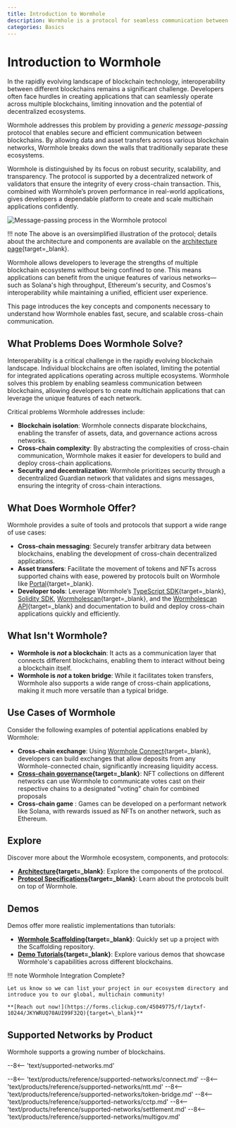 ```yaml
---
title: Introduction to Wormhole
description: Wormhole is a protocol for seamless communication between blockchains, enabling cross-chain applications and integrations.
categories: Basics
---
```


# Introduction to Wormhole

In the rapidly evolving landscape of blockchain technology, interoperability between different blockchains remains a significant challenge. Developers often face hurdles in creating applications that can seamlessly operate across multiple blockchains, limiting innovation and the potential of decentralized ecosystems.

Wormhole addresses this problem by providing a _generic message-passing_ protocol that enables secure and efficient communication between blockchains. By allowing data and asset transfers across various blockchain networks, Wormhole breaks down the walls that traditionally separate these ecosystems.

Wormhole is distinguished by its focus on robust security, scalability, and transparency. The protocol is supported by a decentralized network of validators that ensure the integrity of every cross-chain transaction. This, combined with Wormhole’s proven performance in real-world applications, gives developers a dependable platform to create and scale multichain applications confidently.

![Message-passing process in the Wormhole protocol](/docs/images/protocol/introduction/introduction-1.webp)

!!! note
    The above is an oversimplified illustration of the protocol; details about the architecture and components are available on the [architecture page](/docs/protocol/architecture/){target=\_blank}.

Wormhole allows developers to leverage the strengths of multiple blockchain ecosystems without being confined to one. This means applications can benefit from the unique features of various networks—such as Solana's high throughput, Ethereum's security, and Cosmos's interoperability while maintaining a unified, efficient user experience.

This page introduces the key concepts and components necessary to understand how Wormhole enables fast, secure, and scalable cross-chain communication.

## What Problems Does Wormhole Solve?

Interoperability is a critical challenge in the rapidly evolving blockchain landscape. Individual blockchains are often isolated, limiting the potential for integrated applications operating across multiple ecosystems. Wormhole solves this problem by enabling seamless communication between blockchains, allowing developers to create multichain applications that can leverage the unique features of each network.

Critical problems Wormhole addresses include:

- **Blockchain isolation**: Wormhole connects disparate blockchains, enabling the transfer of assets, data, and governance actions across networks.
- **Cross-chain complexity**: By abstracting the complexities of cross-chain communication, Wormhole makes it easier for developers to build and deploy cross-chain applications.
- **Security and decentralization**: Wormhole prioritizes security through a decentralized Guardian network that validates and signs messages, ensuring the integrity of cross-chain interactions.

## What Does Wormhole Offer?

Wormhole provides a suite of tools and protocols that support a wide range of use cases:

- **Cross-chain messaging**: Securely transfer arbitrary data between blockchains, enabling the development of cross-chain decentralized applications.
- **Asset transfers**: Facilitate the movement of tokens and NFTs across supported chains with ease, powered by protocols built on Wormhole like [Portal](https://portalbridge.com/){target=\_blank}.
- **Developer tools**: Leverage Wormhole’s [TypeScript SDK](/docs/tools/typescript-sdk/get-started/){target=\_blank}, [Solidity SDK](/docs/tools/solidity-sdk/get-started/), [Wormholescan](https://wormholescan.io/){target=\_blank}, and the [Wormholescan API](https://wormholescan.io/#/developers/api-doc){target=\_blank} and documentation to build and deploy cross-chain applications quickly and efficiently.

## What Isn't Wormhole?

- **Wormhole is _not_ a blockchain**: It acts as a communication layer that connects different blockchains, enabling them to interact without being a blockchain itself.
- **Wormhole is _not_ a token bridge**: While it facilitates token transfers, Wormhole also supports a wide range of cross-chain applications, making it much more versatile than a typical bridge.

## Use Cases of Wormhole

Consider the following examples of potential applications enabled by Wormhole:

- **Cross-chain exchange**: Using [Wormhole Connect](/docs/products/connect/overview/){target=\_blank}, developers can build exchanges that allow deposits from any Wormhole-connected chain, significantly increasing liquidity access.
- **[Cross-chain governance](https://wormhole.com/blog/stake-for-governance-is-now-live-for-w-token-holders){target=\_blank}**: NFT collections on different networks can use Wormhole to communicate votes cast on their respective chains to a designated "voting" chain for combined proposals
- **Cross-chain game** : Games can be developed on a performant network like Solana, with rewards issued as NFTs on another network, such as Ethereum.

## Explore

Discover more about the Wormhole ecosystem, components, and protocols:

- **[Architecture](/docs/protocol/architecture/){target=\_blank}**: Explore the components of the protocol.
- **[Protocol Specifications](https://github.com/wormhole-foundation/wormhole/tree/main/whitepapers){target=\_blank}**: Learn about the protocols built on top of Wormhole.

## Demos

Demos offer more realistic implementations than tutorials:

- **[Wormhole Scaffolding](https://github.com/wormhole-foundation/wormhole-scaffolding){target=\_blank}**: Quickly set up a project with the Scaffolding repository.
- **[Demo Tutorials](https://github.com/wormhole-foundation/demo-tutorials){target=\_blank}**: Explore various demos that showcase Wormhole's capabilities across different blockchains.

<!-- TODO: Add this back once we have the demos page under the Tutorials section

More demos are available in the [demos page](/docs/build/start-building/demos/){target=\_blank}. -->

!!! note
    Wormhole Integration Complete?

    Let us know so we can list your project in our ecosystem directory and introduce you to our global, multichain community!

    **[Reach out now!](https://forms.clickup.com/45049775/f/1aytxf-10244/JKYWRUQ70AUI99F32Q){target=\_blank}**

## Supported Networks by Product

Wormhole supports a growing number of blockchains.

--8<-- 'text/supported-networks.md'


--8<-- 'text/products/reference/supported-networks/connect.md'
--8<-- 'text/products/reference/supported-networks/ntt.md'
--8<-- 'text/products/reference/supported-networks/token-bridge.md'
--8<-- 'text/products/reference/supported-networks/cctp.md'
--8<-- 'text/products/reference/supported-networks/settlement.md'
--8<-- 'text/products/reference/supported-networks/multigov.md'
